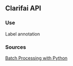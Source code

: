 ## Clarifai API

### Use
Label annotation

### Sources
[Batch Processing with Python](http://help.clarifai.com/api/batch-processing/batch-processing-with-python)
